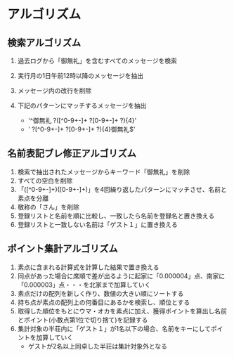 # アルゴリズム

## 検索アルゴリズム
1. 過去ログから「御無礼」を含むすべてのメッセージを検索
2. 実行月の1日午前12時以降のメッセージを抽出
3. メッセージ内の改行を削除
4. 下記のパターンにマッチするメッセージを抽出

   - '^御無礼 ?([^0-9+-]+ ?[0-9+-]+ ?){4}'
   - ' ?[^0-9+-]+ ?[0-9+-]+ ?){4}御無礼$'

## 名前表記ブレ修正アルゴリズム
1. 検索で抽出されたメッセージからキーワード「御無礼」を削除
2. すべての空白を削除
3. 「([^0-9+-]+)([0-9+-]+)」を4回繰り返したパターンにマッチさせ、名前と素点を分離
4. 敬称の「さん」を削除
5. 登録リストと名前を順に比較し、一致したら名前を登録名と置き換える
6. 登録リストと一致しない名前は「ゲスト１」に置き換える

## ポイント集計アルゴリズム
1. 素点に含まれる計算式を計算した結果で置き換える
2. 同点があった場合に席順で差が出るように起家に「0.000004」点、南家に「0.000003」点・・・を北家まで加算していく
3. 素点だけの配列を新しく作り、数値の大きい順にソートする
4. 持ち点が素点の配列上の何番目にあるかを検索し、順位とする
5. 取得した順位をもとにウマ・オカを素点に加え、獲得ポイントを算出し名前とポイント(小数点第1位で切り捨て)を記録する
6. 集計対象の半荘内に「ゲスト１」が1名以下の場合、名前をキーにしてポイントを加算していく
   - ゲストが2名以上同卓した半荘は集計対象外となる
